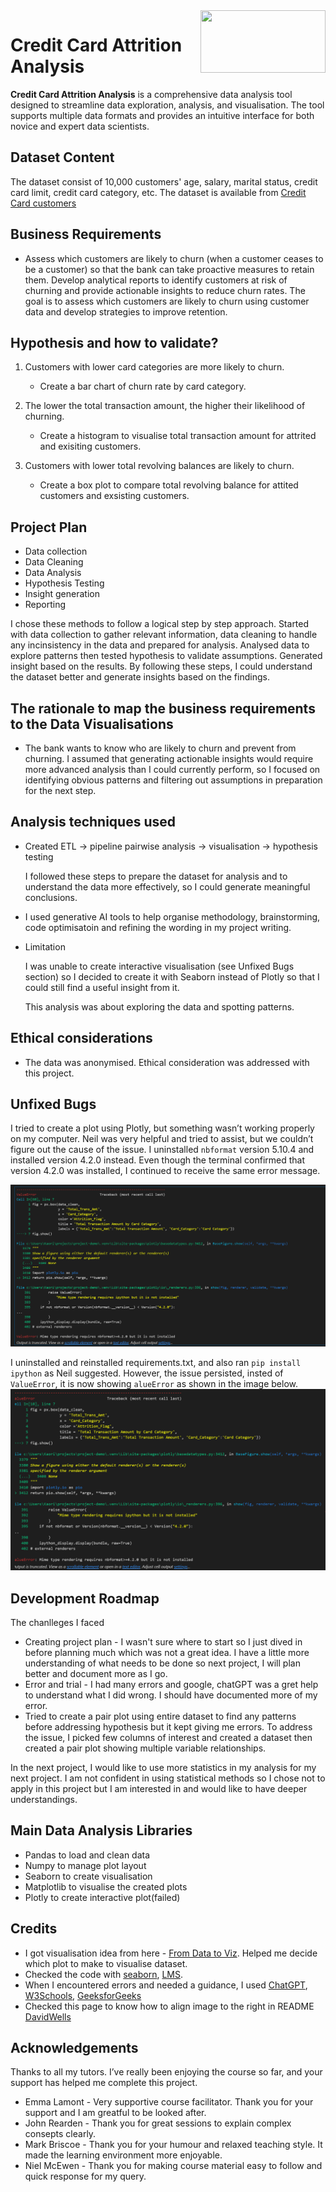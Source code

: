 
<img align="right" width="200" height="100" src="https://codeinstitute.s3.amazonaws.com/fullstack/ci_logo_small.png"> 

# Credit Card Attrition Analysis

**Credit Card Attrition Analysis** is a comprehensive data analysis tool designed to streamline data exploration, analysis, and visualisation. The tool supports multiple data formats and provides an intuitive interface for both novice and expert data scientists.



## Dataset Content
The dataset consist of 10,000 customers' age, salary, marital status, credit card limit, credit card category, etc. The dataset is available from [Credit Card customers](https://www.kaggle.com/datasets/sakshigoyal7/credit-card-customers/data)


## Business Requirements
* Assess which customers are likely to churn (when a customer ceases to be a customer) so that the bank can take proactive measures to retain them. Develop analytical reports to identify customers at risk of churning and provide actionable insights to reduce churn rates. The goal is to assess which customers are likely to churn using customer data and develop strategies to improve retention.


## Hypothesis and how to validate?

1. Customers with lower card categories are more likely to churn.
   * Create a bar chart of churn rate by card category.

2. The lower the total transaction amount, the higher their likelihood of churning.
   * Create a histogram to visualise total transaction amount for attrited and exisiting customers.     


3. Customers with lower total revolving balances are likely to churn.
   * Create a box plot to compare total revolving balance for attited customers and exsisting customers.

 

## Project Plan
* Data collection
* Data Cleaning  
* Data Analysis
* Hypothesis Testing
* Insight generation
* Reporting

I chose these methods to follow a logical step by step approach. Started with data collection to gather relevant information, data cleaning to handle any incinsistency in the data and prepared for analysis. Analysed data to explore patterns then tested hypothesis to validate assumptions. Generated insight based on the results. By following these steps, I could understand the dataset better and generate insights based on the findings.


## The rationale to map the business requirements to the Data Visualisations
* The bank wants to know who are likely to churn and prevent from churning. 
I assumed that generating actionable insights would require more advanced analysis than I could currently perform, so I focused on identifying obvious patterns and filtering out assumptions in preparation for the next step.

## Analysis techniques used
* Created ETL → pipeline pairwise analysis → visualisation → hypothesis testing
    
    I followed these steps to prepare the dataset for analysis and to understand the data more effectively, so I could generate meaningful conclusions.
* I used generative AI tools to help organise methodology, brainstorming, code optimisatoin and refining the wording in my project writing.
* Limitation

  I was unable to create interactive visualisation (see Unfixed Bugs section) so I decided to create it with Seaborn instead of Plotly so that I could still find a useful insight from it.
  
  This analysis was about exploring the data and spotting patterns.


 
## Ethical considerations
* The data was anonymised. Ethical consideration was addressed with this project.

## Unfixed Bugs

I tried to create a plot using Plotly, but something wasn’t working properly on my computer. Neil was very helpful and tried to assist, but we couldn’t figure out the cause of the issue. I uninstalled `nbformat` version 5.10.4 and installed version 4.2.0 instead. Even though the terminal confirmed that version 4.2.0 was installed, I continued to receive the same error message.

 ![Bug1](ScreenshotBug.png)


I uninstalled and reinstalled requirements.txt, and also ran `pip install ipython` as Neil suggested. However, the issue persisted, insted of `ValueError`, it is now showing `alueError` as shown in the image below.
![Bug2](ScreenshotBug2.png)





## Development Roadmap
The chanlleges I faced 
- Creating project plan - I wasn't sure where to start so I just dived in before planning much which was not a great idea. I have a little more understanding of what needs to be done so next project, I will plan better and document more as I go. 
- Error and trial - I had many errors and google, chatGPT was a gret help to understand what I did wrong. I should have documented more of my error. 
- Tried to create a pair plot using entire dataset to find any patterns before addressing hypothesis but it kept giving me errors. To address the issue, I picked few columns of interest and created a dataset then created a pair plot showing multiple variable relationships. 

In the next project, I would like to use more statistics in my analysis for my next project. I am not confident in using statistical methods so I chose not to apply in this project but I am interested in and would like to have deeper understandings.



## Main Data Analysis Libraries
* Pandas to load and clean data
* Numpy to manage plot layout
* Seaborn to create visualisation
* Matplotlib to visualise the created plots
* Plotly to create interactive plot(failed)


## Credits 

* I got visualisation idea from here - [From Data to Viz](https://www.data-to-viz.com/#network).  Helped me decide which plot to make to visualise dataset.
* Checked the code with [seaborn](https://seaborn.pydata.org/index.html#), [LMS](https://learn.codeinstitute.net/dashboard).
* When I encountered errors and needed a guidance, I used [ChatGPT](https://chatgpt.com/), [W3Schools](https://www.w3schools.com/), [GeeksforGeeks](https://www.geeksforgeeks.org/)
* Checked this page to know how to align image to the right in README [DavidWells](https://gist.github.com/DavidWells/7d2e0e1bc78f4ac59a123ddf8b74932d)




## Acknowledgements
Thanks to all my tutors. I’ve really been enjoying the course so far, and your support has helped me complete this project.
* Emma Lamont - Very supportive course facilitator. Thank you for your support and I am greatful to be looked after.
* John  Rearden - Thank you for great sessions to explain complex consepts clearly. 
* Mark Briscoe - Thank you for your humour and relaxed teaching style. It made the learning environment more enjoyable.
* Niel McEwen - Thank you for making course material easy to follow and quick response for my query.